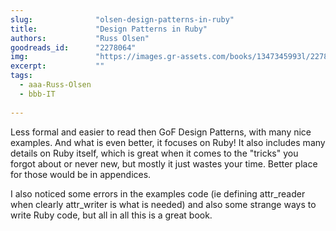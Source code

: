 ```yaml
---
slug:              "olsen-design-patterns-in-ruby"
title:             "Design Patterns in Ruby"
authors:           "Russ Olsen"
goodreads_id:      "2278064"
img:               "https://images.gr-assets.com/books/1347345993l/2278064.jpg"
excerpt:           ""
tags:
  - aaa-Russ-Olsen
  - bbb-IT
  
---
```


Less formal and easier to read then GoF Design Patterns, with many nice examples. And what is even better, it focuses 
on Ruby! It also includes many details on Ruby itself, which is great when it comes to the "tricks" you forgot about or 
never new, but mostly it just wastes your time. Better place for those would be in appendices.

I also noticed some errors in the examples code (ie defining attr_reader when clearly attr_writer is what is needed) and 
also some strange ways to write Ruby code, but all in all this is a great book.